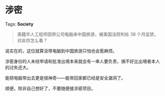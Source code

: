 # 涉密

Tags: **Society**

> 美籍华人工程师因带公司电脑来中国旅游，被美国法院判处 38 个月监禁，对此你怎么看？



说实在的，这位就算没带电脑到中国旅游只怕也会惹麻烦。

涉密身份的人未经申请和批准出境本来就会有一串人要负责，搞不好比出境者本人的过失还大。

能把电脑带出去更是很神奇——能带回家都已经是安全漏洞了。

顺便，除非自己想好了，不要随便接涉密项目。



